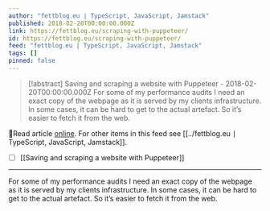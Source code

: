 ```yaml
---
author: "fettblog․eu ∣ TypeScript, JavaScript, Jamstack"
published: 2018-02-20T00:00:00.000Z
link: https://fettblog.eu/scraping-with-puppeteer/
id: https://fettblog.eu/scraping-with-puppeteer/
feed: "fettblog․eu ∣ TypeScript, JavaScript, Jamstack"
tags: []
pinned: false
---
```

> [!abstract] Saving and scraping a website with Puppeteer - 2018-02-20T00:00:00.000Z
> For some of my performance audits I need an exact copy of the webpage as it is served by my clients infrastructure. In some cases, it can be hard to get to the actual artefact. So it’s easier to fetch it from the web.

🔗Read article [online](https://fettblog.eu/scraping-with-puppeteer/). For other items in this feed see [[../fettblog․eu ∣ TypeScript, JavaScript, Jamstack]].

- [ ] [[Saving and scraping a website with Puppeteer]]
- - -
For some of my performance audits I need an exact copy of the webpage as it is served by my clients infrastructure. In some cases, it can be hard to get to the actual artefact. So it’s easier to fetch it from the web.
